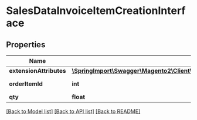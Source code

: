 # SalesDataInvoiceItemCreationInterface

## Properties
Name | Type | Description | Notes
------------ | ------------- | ------------- | -------------
**extensionAttributes** | [**\SpringImport\Swagger\Magento2\Client\Model\SalesDataInvoiceItemCreationExtensionInterface**](SalesDataInvoiceItemCreationExtensionInterface.md) |  | [optional] 
**orderItemId** | **int** | Order item ID. | 
**qty** | **float** | Quantity. | 

[[Back to Model list]](../README.md#documentation-for-models) [[Back to API list]](../README.md#documentation-for-api-endpoints) [[Back to README]](../README.md)



